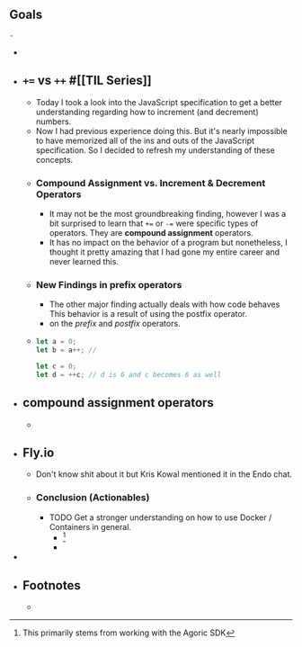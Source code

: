 ## Goals
	-
-
- ## `+=` vs `++` #[[TIL Series]]
	- Today I took a look into the JavaScript specification to get a better understanding regarding how to increment (and decrement) numbers.
	- Now I had previous experience doing this. But it's nearly impossible to have memorized all of the ins and outs of the JavaScript specification. So I decided to refresh my understanding of these concepts.
	- ### Compound Assignment vs. Increment & Decrement Operators
		- It may not be the most groundbreaking finding, however I was a bit surprised to learn that `+=`  or  `-=` were specific types of operators. They are **compound assignment** operators.
		- It has no impact on the behavior of a program but nonetheless, I thought it pretty amazing that I had gone my entire career and never learned this.
	- ### New Findings in prefix operators
		- The other major finding actually deals with how code behaves  This behavior is a result of using the postfix operator.
		- on the *prefix* and *postfix* operators.
	- ```js
	  let a = 0;
	  let b = a++; // 
	  
	  let c = 0;
	  let d = ++c; // d is 6 and c becomes 6 as well
	  ```
- ## compound assignment operators
	-
- ## Fly.io
	- Don't know shit about it but Kris Kowal mentioned it in the Endo chat.
	- ### Conclusion (Actionables)
		- TODO Get a stronger understanding on how to use Docker / Containers in general.
			- [^1]
			-
-
- ## Footnotes
	- [^1]: This primarily stems from working with the Agoric SDK